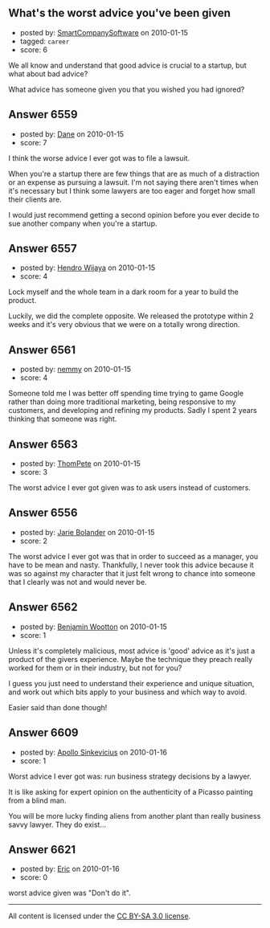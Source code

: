 ## What's the worst advice you've been given

- posted by: [SmartCompanySoftware](https://stackexchange.com/users/-1/1629-smartcompanysoftware) on 2010-01-15
- tagged: `career`
- score: 6

We all know and understand that good advice is crucial to a startup, but what about bad advice? 

What advice has someone given you that you wished you had ignored?


## Answer 6559

- posted by: [Dane](https://stackexchange.com/users/-1/1441-dane) on 2010-01-15
- score: 7

I think the worse advice I ever got was to file a lawsuit.

When you're a startup there are few things that are as much of a distraction or an expense as pursuing a lawsuit.  I'm not saying there aren't times when it's necessary but I think some lawyers are too eager and forget how small their clients are.

I would just recommend getting a second opinion before you ever decide to sue another company when you're a startup.


## Answer 6557

- posted by: [Hendro Wijaya](https://stackexchange.com/users/-1/115-hendro-wijaya) on 2010-01-15
- score: 4

Lock myself and the whole team in a dark room for a year to build the product.

Luckily, we did the complete opposite. We released the prototype within 2 weeks and it's very obvious that we were on a totally wrong direction.


## Answer 6561

- posted by: [nemmy](https://stackexchange.com/users/-1/18084-nemmy) on 2010-01-15
- score: 4

Someone told me I was better off spending time trying to game Google rather than doing more traditional marketing, being responsive to my customers, and developing and refining my products.  Sadly I spent 2 years thinking that someone was right.


## Answer 6563

- posted by: [ThomPete](https://stackexchange.com/users/-1/1186-thompete) on 2010-01-15
- score: 3

The worst advice I ever got given was to ask users instead of customers.


## Answer 6556

- posted by: [Jarie Bolander](https://stackexchange.com/users/-1/585-jarie-bolander) on 2010-01-15
- score: 2

The worst advice I ever got was that in order to succeed as a manager, you have to be mean and nasty. Thankfully, I never took this advice because it was so against my character that it just felt wrong to chance into someone that I clearly was not and would never be.


## Answer 6562

- posted by: [Benjamin Wootton](https://stackexchange.com/users/-1/2094-benjamin-wootton) on 2010-01-15
- score: 1

Unless it's completely malicious, most advice is 'good' advice as it's just a product of the givers experience.  Maybe the technique they preach really worked for them or in their industry, but not for you?

I guess you just need to understand their experience and unique situation, and work out which bits apply to your business and which way to avoid.

Easier said than done though!   




## Answer 6609

- posted by: [Apollo Sinkevicius](https://stackexchange.com/users/-1/2119-apollo-sinkevicius) on 2010-01-16
- score: 1

Worst advice I ever got was: run business strategy decisions by a lawyer.

It is like asking for expert opinion on the authenticity of a Picasso painting from a blind man.

You will be more lucky finding aliens from another plant than really business savvy lawyer. They do exist...


## Answer 6621

- posted by: [Eric](https://stackexchange.com/users/-1/1832-eric) on 2010-01-16
- score: 0

worst advice given was "Don't do it". 



---

All content is licensed under the [CC BY-SA 3.0 license](https://creativecommons.org/licenses/by-sa/3.0/).
